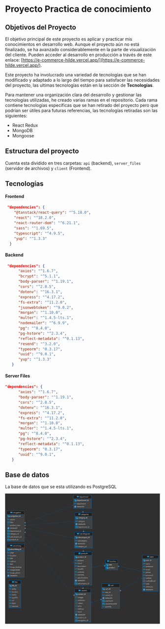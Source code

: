 # Proyecto Practica de conocimiento

## Objetivos del Proyecto

El objetivo principal de este proyecto es aplicar y practicar mis conocimientos en desarrollo web. Aunque el proyecto aún no está finalizado, se ha avanzado considerablemente en la parte de visualización del cliente. Pueden acceder al desarrollo en producción a través de este enlace:  [https://e-commerce-hilde.vercel.app/](https://e-commerce-hilde.vercel.app/).

Este proyecto ha involucrado una variedad de tecnologías que se han modificado y adaptado a lo largo del tiempo para satisfacer las necesidades del proyecto, las ultimas tecnologías están en la sección de **Tecnologías**.

Para mantener una organización clara del desarrollo y gestionar las tecnologías utilizadas, he creado varias ramas en el repositorio. Cada rama contiene tecnologías específicas que se han retirado del proyecto pero que podrían ser útiles para futuras referencias, las tecnologías retiradas son las siguientes:

- React Redux
- MongoDB
- Mongoose


## Estructura del proyecto

Cuenta esta dividido en tres carpetas: `api` (backend), `server_files` (servidor de archivos) y `client` (Frontend).

## Tecnologías

#### Frontend

```json
 "dependencies": {
    "@tanstack/react-query": "^5.18.0",
    "react": "^18.2.0",
    "react-router-dom": "^6.21.1",
    "sass": "^1.69.5",
    "typescript": "^4.9.5",
    "yup": "^1.3.3"
  }
```

#### Backend

```json
 "dependencies": {
      "axios": "^1.6.7",
      "bcrypt": "^5.1.1",
      "body-parser": "^1.19.1",
      "cors": "^2.8.5",
      "dotenv": "^16.3.1",
      "express": "^4.17.2",
      "fs-extra": "^11.2.0",
      "jsonwebtoken": "^9.0.2",
      "morgan": "^1.10.0",
      "multer": "^1.4.5-lts.1",
      "nodemailer": "^6.9.9",
      "pg": "^8.4.0",
      "pg-hstore": "^2.3.4",
      "reflect-metadata": "^0.1.13",
      "resend": "^3.2.0",
      "typeorm": "0.3.17",
      "uuid": "^9.0.1",
      "yup": "^1.3.3"
   }
```

#### Server Files

```json
"dependencies": {
      "axios": "^1.6.7",
      "body-parser": "^1.19.1",
      "cors": "^2.8.5",
      "dotenv": "^16.3.1",
      "express": "^4.17.2",
      "fs-extra": "^11.2.0",
      "morgan": "^1.10.0",
      "multer": "^1.4.5-lts.1",
      "pg": "^8.4.0",
      "pg-hstore": "^2.3.4",
      "reflect-metadata": "^0.1.13",
      "typeorm": "0.3.17",
      "uuid": "^9.0.1",
   }
```

## Base de datos

La base de datos que se esta utilizando es PostgreSQL

<p align="center">
  <img witch=100% src="./db.png" />
</p>
